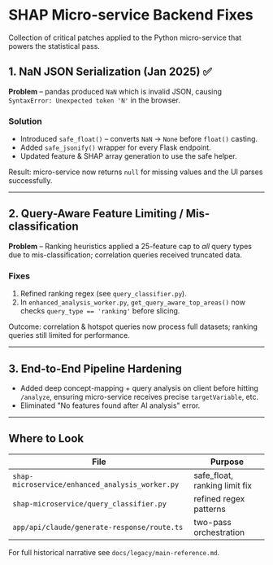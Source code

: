 # SHAP Micro-service Backend Fixes

Collection of critical patches applied to the Python micro-service that powers the statistical pass.

## 1. NaN JSON Serialization (Jan 2025) ✅
**Problem** – pandas produced `NaN` which is invalid JSON, causing `SyntaxError: Unexpected token 'N'` in the browser.

### Solution
* Introduced `safe_float()` – converts `NaN` → `None` before `float()` casting.
* Added `safe_jsonify()` wrapper for every Flask endpoint.
* Updated feature & SHAP array generation to use the safe helper.

Result: micro-service now returns `null` for missing values and the UI parses successfully.

---

## 2. Query-Aware Feature Limiting / Mis-classification
**Problem** – Ranking heuristics applied a 25-feature cap to *all* query types due to mis-classification; correlation queries received truncated data.

### Fixes
1. Refined ranking regex (see `query_classifier.py`).  
2. In `enhanced_analysis_worker.py`, `get_query_aware_top_areas()` now checks `query_type == 'ranking'` before slicing.

Outcome: correlation & hotspot queries now process full datasets; ranking queries still limited for performance.

---

## 3. End-to-End Pipeline Hardening
* Added deep concept-mapping + query analysis on client before hitting `/analyze`, ensuring micro-service receives precise `targetVariable`, etc.
* Eliminated "No features found after AI analysis" error.

---

## Where to Look
| File | Purpose |
|------|---------|
| `shap-microservice/enhanced_analysis_worker.py` | safe_float, ranking limit fix |
| `shap-microservice/query_classifier.py`        | refined regex patterns |
| `app/api/claude/generate-response/route.ts`    | two-pass orchestration |

For full historical narrative see `docs/legacy/main-reference.md`. 